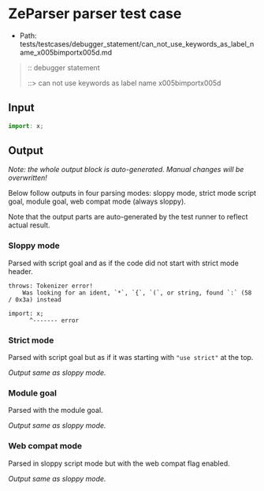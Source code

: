 # ZeParser parser test case

- Path: tests/testcases/debugger_statement/can_not_use_keywords_as_label_name_x005bimportx005d.md

> :: debugger statement
>
> ::> can not use keywords as label name x005bimportx005d

## Input

`````js
import: x;
`````

## Output

_Note: the whole output block is auto-generated. Manual changes will be overwritten!_

Below follow outputs in four parsing modes: sloppy mode, strict mode script goal, module goal, web compat mode (always sloppy).

Note that the output parts are auto-generated by the test runner to reflect actual result.

### Sloppy mode

Parsed with script goal and as if the code did not start with strict mode header.

`````
throws: Tokenizer error!
    Was looking for an ident, `*`, `{`, `(`, or string, found `:` (58 / 0x3a) instead

import: x;
      ^------- error
`````

### Strict mode

Parsed with script goal but as if it was starting with `"use strict"` at the top.

_Output same as sloppy mode._

### Module goal

Parsed with the module goal.

_Output same as sloppy mode._

### Web compat mode

Parsed in sloppy script mode but with the web compat flag enabled.

_Output same as sloppy mode._
